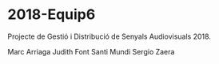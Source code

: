 # 2018-Equip6
Projecte de Gestió i Distribució de Senyals Audiovisuals 2018.

Marc Arriaga    Judith Font   Santi Mundi   Sergio Zaera
